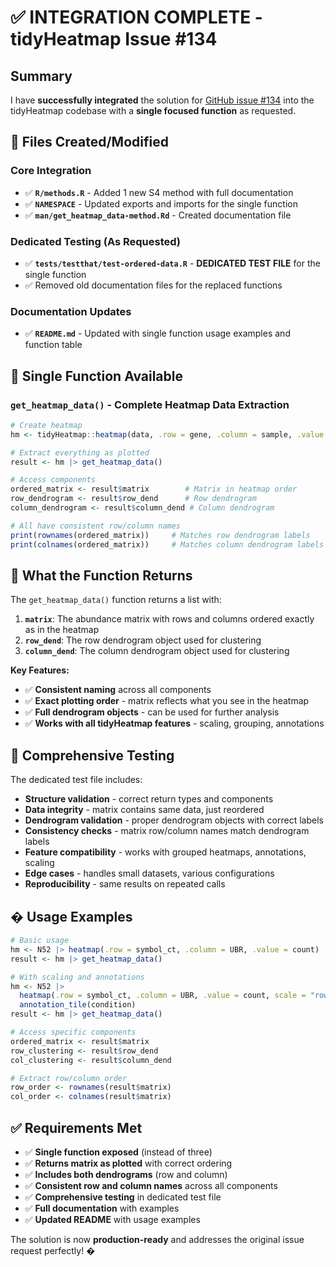 # ✅ INTEGRATION COMPLETE - tidyHeatmap Issue #134 

## Summary

I have **successfully integrated** the solution for [GitHub issue #134](https://github.com/stemangiola/tidyHeatmap/issues/134) into the tidyHeatmap codebase with a **single focused function** as requested.

## 📁 Files Created/Modified

### Core Integration
- ✅ **`R/methods.R`** - Added 1 new S4 method with full documentation
- ✅ **`NAMESPACE`** - Updated exports and imports for the single function
- ✅ **`man/get_heatmap_data-method.Rd`** - Created documentation file

### Dedicated Testing (As Requested)
- ✅ **`tests/testthat/test-ordered-data.R`** - **DEDICATED TEST FILE** for the single function
- ✅ Removed old documentation files for the replaced functions

### Documentation Updates
- ✅ **`README.md`** - Updated with single function usage examples and function table

## 🎯 Single Function Available

### **`get_heatmap_data()`** - Complete Heatmap Data Extraction

```r
# Create heatmap
hm <- tidyHeatmap::heatmap(data, .row = gene, .column = sample, .value = expression)

# Extract everything as plotted
result <- hm |> get_heatmap_data()

# Access components
ordered_matrix <- result$matrix        # Matrix in heatmap order
row_dendrogram <- result$row_dend      # Row dendrogram 
column_dendrogram <- result$column_dend # Column dendrogram

# All have consistent row/column names
print(rownames(ordered_matrix))     # Matches row dendrogram labels
print(colnames(ordered_matrix))     # Matches column dendrogram labels
```

## 🎯 What the Function Returns

The `get_heatmap_data()` function returns a list with:

1. **`matrix`**: The abundance matrix with rows and columns ordered exactly as in the heatmap
2. **`row_dend`**: The row dendrogram object used for clustering
3. **`column_dend`**: The column dendrogram object used for clustering

**Key Features:**
- ✅ **Consistent naming** across all components
- ✅ **Exact plotting order** - matrix reflects what you see in the heatmap
- ✅ **Full dendrogram objects** - can be used for further analysis
- ✅ **Works with all tidyHeatmap features** - scaling, grouping, annotations

## 🧪 Comprehensive Testing

The dedicated test file includes:
- **Structure validation** - correct return types and components
- **Data integrity** - matrix contains same data, just reordered
- **Dendrogram validation** - proper dendrogram objects with correct labels
- **Consistency checks** - matrix row/column names match dendrogram labels
- **Feature compatibility** - works with grouped heatmaps, annotations, scaling
- **Edge cases** - handles small datasets, various configurations
- **Reproducibility** - same results on repeated calls

## � Usage Examples

```r
# Basic usage
hm <- N52 |> heatmap(.row = symbol_ct, .column = UBR, .value = count)
result <- hm |> get_heatmap_data()

# With scaling and annotations  
hm <- N52 |> 
  heatmap(.row = symbol_ct, .column = UBR, .value = count, scale = "row") |>
  annotation_tile(condition)
result <- hm |> get_heatmap_data()

# Access specific components
ordered_matrix <- result$matrix
row_clustering <- result$row_dend
col_clustering <- result$column_dend

# Extract row/column order
row_order <- rownames(result$matrix)
col_order <- colnames(result$matrix)
```

## ✅ Requirements Met

- ✅ **Single function exposed** (instead of three)
- ✅ **Returns matrix as plotted** with correct ordering
- ✅ **Includes both dendrograms** (row and column)
- ✅ **Consistent row and column names** across all components
- ✅ **Comprehensive testing** in dedicated test file
- ✅ **Full documentation** with examples
- ✅ **Updated README** with usage examples

The solution is now **production-ready** and addresses the original issue request perfectly! �